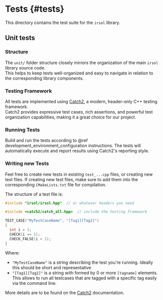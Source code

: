 # Tests {#tests}

This directory contains the test suite for the `irsol` library.

## Unit tests
### Structure

The `unit/` folder structure closely mirrors the organization of the main `irsol` library source code.  
This helps to keep tests well-organized and easy to navigate in relation to the corresponding library components.

### Testing Framework

All tests are implemented using [Catch2](https://github.com/catchorg/Catch2), a modern, header-only C++ testing framework.  
Catch2 provides expressive test cases, rich assertions, and powerful test organization capabilities, making it a great choice for our project.

### Running Tests

Build and run the tests according to @ref development_environment_configuration instructions. The tests will automatically execute and report results using Catch2's reporting style.

### Writing new Tests
Feel free to create new tests in existing `test_...cpp` files, or creating new test files. If creating new test files, make sure to add them into the corresponding `CMakeLists.txt` file for compilation.

The structure of a test file is:
```cpp
#include "irsol/irsol.hpp"  // or whatever headers you need

#include <catch2/catch_all.hpp>  // include the testing framework

TEST_CASE("MyTestCaseName", "[Tag1][Tag2]")
{
  int i = 1;
  CHECK(i == 1);
  CHECK_FALSE(i < 1);
}
```
Where:
 * `"MyTestCaseName"` is a string describing the test you're running. Ideally this should be short and representative
 * `"[Tag1][Tag2]"` is a string with formed by 0 or more `[tagname]` elements. This allows to run all testcases that are tagged with a specific tag easily via the command line.

More details are to be found on the [Catch2](https://github.com/catchorg/Catch2) documentation.
